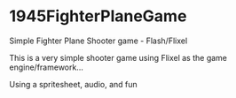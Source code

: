 1945FighterPlaneGame
====================

Simple Fighter Plane Shooter game - Flash/Flixel

This is a very simple shooter game using Flixel as the game engine/framework...

Using a spritesheet, audio, and fun
